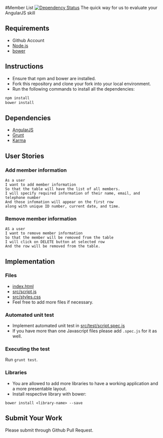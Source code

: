 #Member List [![Dependency Status](https://gemnasium.com/StarTrackDevKL/member-list.svg)](https://gemnasium.com/StarTrackDevKL/member-list)
The quick way for us to evaluate your AngularJS skill

## Requirements
- Github Account
- [Node.js](https://nodejs.org/download/)
- [bower](http://bower.io/)

## Instructions
- Ensure that npm and bower are installed.
- Fork this repository and clone your fork into your local environment.
- Run the following commands to install all the dependencies:

```sh
npm install
bower install
```

## Dependencies
- [AngularJS](https://angularjs.org/)
- [Grunt](http://gruntjs.com/)
- [Karma](http://karma-runner.github.io/)

## User Stories

### Add member information
```
As a user
I want to add member information
So that the table will have the list of all members.
I will specify required information of their name, email, and telephone number
And those infomation will appear on the first row
along with unique ID number, current date, and time.
```

### Remove member information
```
AS a user
I want to remove member information
So that the member will be removed from the table
I will click on DELETE button at selected row
And the row will be removed from the table.
```

## Implementation

### Files
- [index.html](index.html)
- [src/script.js](./src/script.js)
- [src/styles.css](./src/styles.css)
- Feel free to add more files if necessary.

### Automated unit test
- Implement automated unit test in [src/test/script.spec.js](./src/test/script.spec.js)
- If you have more than one Javascript files please add `.spec.js` for it as well.

### Executing the test
Run `grunt test`.

### Libraries
- You are allowed to add more libraries to have a working application and a more presentable layout.
- Install respective library with bower:

```
bower install <library-name> --save
```

## Submit Your Work
Please submit through Github Pull Request.
